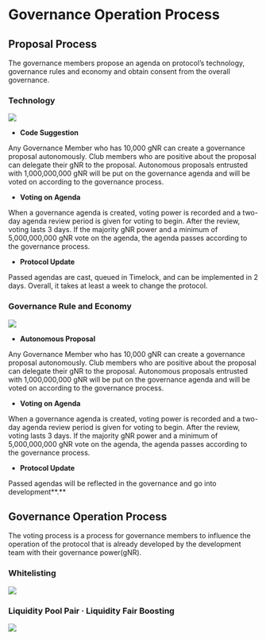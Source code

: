 # Governance Operation Process

## **Proposal Process**

The governance members propose an agenda on protocol’s technology, governance rules and economy and obtain consent from the overall governance.

### **Technology**

![](../.gitbook/assets/백서그래픽정리\_대지4.jpg)

* **Code Suggestion**

Any Governance Member who has 10,000 gNR can create a governance proposal autonomously. Club members who are positive about the proposal can delegate their gNR to the proposal. Autonomous proposals entrusted with 1,000,000,000 gNR will be put on the governance agenda and will be voted on according to the governance process.

* **Voting on Agenda**

When a governance agenda is created, voting power is recorded and a two-day agenda review period is given for voting to begin. After the review, voting lasts 3 days. If the majority gNR power and a minimum of 5,000,000,000 gNR vote on the agenda, the agenda passes according to the governance process.

* **Protocol Update**

Passed agendas are cast, queued in Timelock, and can be implemented in 2 days. Overall, it takes at least a week to change the protocol.

### **Governance Rule and Economy**

![](../.gitbook/assets/백서그래픽정리\_대지5.jpg)

* **Autonomous Proposal**

Any Governance Member who has 10,000 gNR can create a governance proposal autonomously. Club members who are positive about the proposal can delegate their gNR to the proposal. Autonomous proposals entrusted with 1,000,000,000 gNR will be put on the governance agenda and will be voted on according to the governance process.

* **Voting on Agenda**

When a governance agenda is created, voting power is recorded and a two-day agenda review period is given for voting to begin. After the review, voting lasts 3 days. If the majority gNR power and a minimum of 5,000,000,000 gNR vote on the agenda, the agenda passes according to the governance process.

* **Protocol Update**

Passed agendas will be reflected in the governance and go into development**.**

## Governance Operation Process

The voting process is a process for governance members to influence the operation of the protocol that is already developed by the development team with their governance power(gNR).

### **Whitelisting**

![](../.gitbook/assets/백서그래픽정리\_대지6.jpg)

### Liquidity Pool Pair  · Liquidity Fair Boosting

![](../.gitbook/assets/백서그래픽정리\_대지7.jpg)
